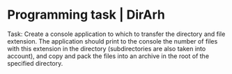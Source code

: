 # Programming task | DirArh
Task: Create a console application to which to transfer the directory and file extension. The application should print to the console the number of files with this extension in the directory (subdirectories are also taken into account), and copy and pack the files into an archive in the root of the specified directory.
